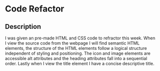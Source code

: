 # Code Refactor

## Description

I was given an pre-made HTML and CSS code to refractor this week. When I view the source code from the webpage I will find semantic HTML elements, the structure of the HTML elements follow a logical structure independent of styling and positioning. The icon and image elements are accessible alt attributes and the heading attributes fall into a sequential order. Lastly when I view the title element I have a concise descriptive title.
